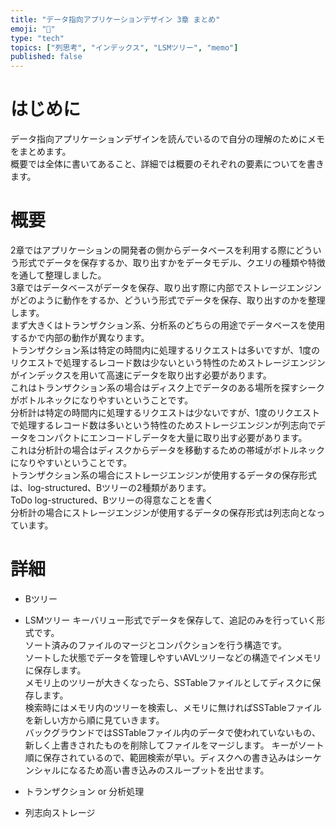 ```yaml
---
title: "データ指向アプリケーションデザイン 3章 まとめ"
emoji: "🎩"
type: "tech"
topics: ["列思考", "インデックス", "LSMツリー", "memo"]
published: false
---
```


# はじめに
データ指向アプリケーションデザインを読んでいるので自分の理解のためにメモをまとめます。  
概要では全体に書いてあること、詳細では概要のそれぞれの要素についてを書きます。

# 概要
2章ではアプリケーションの開発者の側からデータベースを利用する際にどういう形式でデータを保存するか、取り出すかをデータモデル、クエリの種類や特徴を通して整理しました。  
3章ではデータベースがデータを保存、取り出す際に内部でストレージエンジンがどのように動作をするか、どういう形式でデータを保存、取り出すのかを整理します。  
まず大きくはトランザクション系、分析系のどちらの用途でデータベースを使用するかで内部の動作が異なります。  
トランザクション系は特定の時間内に処理するリクエストは多いですが、1度のリクエストで処理するレコード数は少ないという特性のためストレージエンジンがインデックスを用いて高速にデータを取り出す必要があります。  
これはトランザクション系の場合はディスク上でデータのある場所を探すシークがボトルネックになりやすいということです。  
分析計は特定の時間内に処理するリクエストは少ないですが、1度のリクエストで処理するレコード数は多いという特性のためストレージエンジンが列志向でデータをコンパクトにエンコードしデータを大量に取り出す必要があります。  
これは分析計の場合はディスクからデータを移動するための帯域がボトルネックになりやすいということです。  
トランザクション系の場合にストレージエンジンが使用するデータの保存形式は、log-structured、Bツリーの2種類があります。  
ToDo log-structured、Bツリーの得意なことを書く  
分析計の場合にストレージエンジンが使用するデータの保存形式は列志向となっています。


# 詳細
- Bツリー
- LSMツリー
キーバリュー形式でデータを保存して、追記のみを行っていく形式です。  
ソート済みのファイルのマージとコンパクションを行う構造です。  
ソートした状態でデータを管理しやすいAVLツリーなどの構造でインメモリに保存します。  
メモリ上のツリーが大きくなったら、SSTableファイルとしてディスクに保存します。  
検索時にはメモリ内のツリーを検索し、メモリに無ければSSTableファイルを新しい方から順に見ていきます。  
バックグラウンドではSSTableファイル内のデータで使われていないもの、新しく上書きされたものを削除してファイルをマージします。
キーがソート順に保存されているので、範囲検索が早い。ディスクへの書き込みはシーケンシャルになるため高い書き込みのスループットを出せます。  

- トランザクション or 分析処理
- 列志向ストレージ
